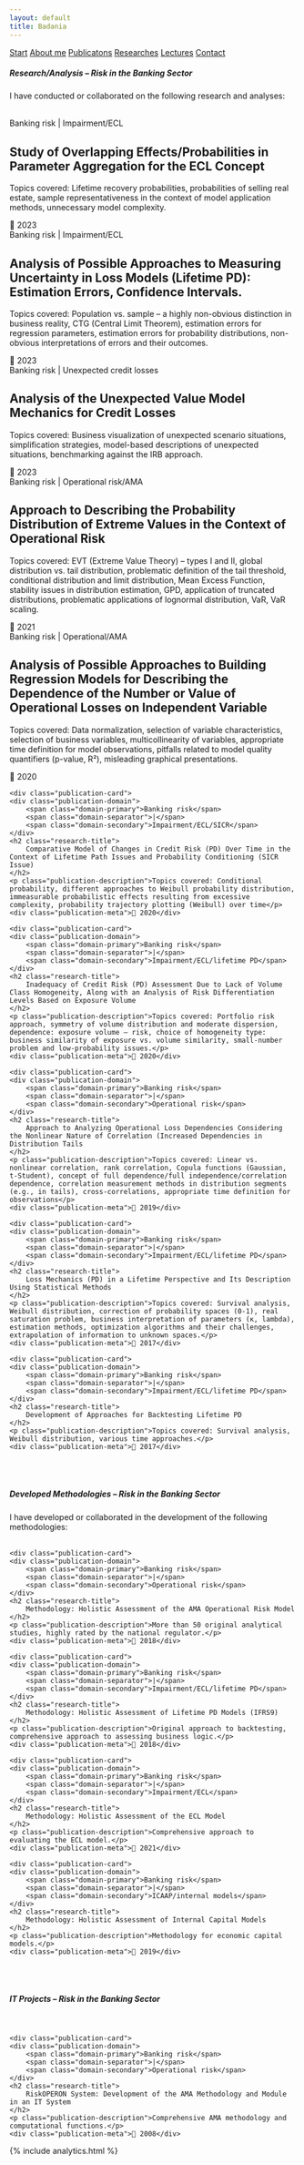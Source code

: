 ```yaml
---
layout: default
title: Badania
---
```

<div id="myMenu">
  <a href="/" class="menu-option">Start</a>
  <a href="/about" class="menu-option">About me</a>
  <a href="/publications" class="menu-option">Publicatons</a>
  <a href="/researches" class="menu-option">Researches</a>
  <a href="/conferences" class="menu-option">Lectures</a>
  <a href="/contact" class="menu-option">Contact</a>
</div>

<div class="square"></div>
<div class="square1"></div>
<div class="square2"></div>
<div class="square-big"></div>

##### Research/Analysis – Risk in the Banking Sector
I have conducted or collaborated on the following research and analyses:
<br>
<br>


<div class="publications-container">


  <div class="publication-card">
    <div class="publication-domain">
        <span class="domain-primary">Banking risk</span>
        <span class="domain-separator">|</span>
        <span class="domain-secondary">Impairment/ECL</span>
    </div>
    <h2 class="research-title">
      Study of Overlapping Effects/Probabilities in Parameter Aggregation for the ECL Concept
    </h2>
    <p class="publication-description">Topics covered: Lifetime recovery probabilities, probabilities of selling real estate, sample representativeness in the context of model application methods, unnecessary model complexity.</p>
    <div class="publication-meta">📅 2023</div>
  </div>




  <div class="publication-card">
    <div class="publication-domain">
        <span class="domain-primary">Banking risk</span>
        <span class="domain-separator">|</span>
        <span class="domain-secondary">Impairment/ECL</span>
    </div>
    <h2 class="research-title">
        Analysis of Possible Approaches to Measuring Uncertainty in Loss Models (Lifetime PD): Estimation Errors, Confidence Intervals.
    </h2>
    <p class="publication-description">Topics covered: Population vs. sample – a highly non-obvious distinction in business reality, CTG (Central Limit Theorem), estimation errors for regression parameters, estimation errors for probability distributions, non-obvious interpretations of errors and their outcomes.</p>
    <div class="publication-meta">📅 2023</div>
  </div>




  <div class="publication-card">
    <div class="publication-domain">
        <span class="domain-primary">Banking risk</span>
        <span class="domain-separator">|</span>
        <span class="domain-secondary">Unexpected credit losses</span>
    </div>
    <h2 class="research-title">
        Analysis of the Unexpected Value Model Mechanics for Credit Losses
    </h2>
    <p class="publication-description">Topics covered: Business visualization of unexpected scenario situations, simplification strategies, model-based descriptions of unexpected situations, benchmarking against the IRB approach. </p>
    <div class="publication-meta">📅 2023</div>
  </div>


  <div class="publication-card">
    <div class="publication-domain">
        <span class="domain-primary">Banking risk</span>
        <span class="domain-separator">|</span>
        <span class="domain-secondary">Operational risk/AMA</span>
    </div>
    <h2 class="research-title">
        Approach to Describing the Probability Distribution of Extreme Values in the Context of Operational Risk
    </h2>
    <p class="publication-description">Topics covered: EVT (Extreme Value Theory) – types I and II, global distribution vs. tail distribution, problematic definition of the tail threshold, conditional distribution and limit distribution, Mean Excess Function, stability issues in distribution estimation, GPD, application of truncated distributions, problematic applications of lognormal distribution, VaR, VaR scaling. </p>
    <div class="publication-meta">📅 2021</div>
  </div>




  <div class="publication-card">
    <div class="publication-domain">
        <span class="domain-primary">Banking risk</span>
        <span class="domain-separator">|</span>
        <span class="domain-secondary">Operational/AMA</span>
    </div>
    <h2 class="research-title">
        Analysis of Possible Approaches to Building Regression Models for Describing the Dependence of the Number or Value of Operational Losses on Independent Variable
    </h2>
    <p class="publication-description">Topics covered: Data normalization, selection of variable characteristics, selection of business variables, multicollinearity of variables, appropriate time definition for model observations, pitfalls related to model quality quantifiers (p-value, R²), misleading graphical presentations.</p>
    <div class="publication-meta">📅 2020</div>
  </div>





    <div class="publication-card">
    <div class="publication-domain">
        <span class="domain-primary">Banking risk</span>
        <span class="domain-separator">|</span>
        <span class="domain-secondary">Impairment/ECL/SICR</span>
    </div>
    <h2 class="research-title">
        Comparative Model of Changes in Credit Risk (PD) Over Time in the Context of Lifetime Path Issues and Probability Conditioning (SICR Issue)
    </h2>
    <p class="publication-description">Topics covered: Conditional probability, different approaches to Weibull probability distribution, immeasurable probabilistic effects resulting from excessive complexity, probability trajectory plotting (Weibull) over time</p>
    <div class="publication-meta">📅 2020</div>
  </div>



    <div class="publication-card">
    <div class="publication-domain">
        <span class="domain-primary">Banking risk</span>
        <span class="domain-separator">|</span>
        <span class="domain-secondary">Impairment/ECL/lifetime PD</span>
    </div>
    <h2 class="research-title">
        Inadequacy of Credit Risk (PD) Assessment Due to Lack of Volume Class Homogeneity, Along with an Analysis of Risk Differentiation Levels Based on Exposure Volume
    </h2>
    <p class="publication-description">Topics covered: Portfolio risk approach, symmetry of volume distribution and moderate dispersion, dependence: exposure volume – risk, choice of homogeneity type: business similarity of exposure vs. volume similarity, small-number problem and low-probability issues.</p>
    <div class="publication-meta">📅 2020</div>
  </div>



    <div class="publication-card">
    <div class="publication-domain">
        <span class="domain-primary">Banking risk</span>
        <span class="domain-separator">|</span>
        <span class="domain-secondary">Operational risk</span>
    </div>
    <h2 class="research-title">
        Approach to Analyzing Operational Loss Dependencies Considering the Nonlinear Nature of Correlation (Increased Dependencies in Distribution Tails
    </h2>
    <p class="publication-description">Topics covered: Linear vs. nonlinear correlation, rank correlation, Copula functions (Gaussian, t-Student), concept of full dependence/full independence/correlation dependence, correlation measurement methods in distribution segments (e.g., in tails), cross-correlations, appropriate time definition for observations</p>
    <div class="publication-meta">📅 2019</div>
  </div>




    <div class="publication-card">
    <div class="publication-domain">
        <span class="domain-primary">Banking risk</span>
        <span class="domain-separator">|</span>
        <span class="domain-secondary">Impairment/ECL/lifetime PD</span>
    </div>
    <h2 class="research-title">
        Loss Mechanics (PD) in a Lifetime Perspective and Its Description Using Statistical Methods
    </h2>
    <p class="publication-description">Topics covered: Survival analysis, Weibull distribution, correction of probability spaces (0-1), real saturation problem, business interpretation of parameters (κ, lambda), estimation methods, optimization algorithms and their challenges, extrapolation of information to unknown spaces.</p>
    <div class="publication-meta">📅 2017</div>
  </div>



    <div class="publication-card">
    <div class="publication-domain">
        <span class="domain-primary">Banking risk</span>
        <span class="domain-separator">|</span>
        <span class="domain-secondary">Impairment/ECL/lifetime PD</span>
    </div>
    <h2 class="research-title">
        Development of Approaches for Backtesting Lifetime PD
    </h2>
    <p class="publication-description">Topics covered: Survival analysis, Weibull distribution, various time approaches.</p>
    <div class="publication-meta">📅 2017</div>
  </div>
  </div>

<br>
<br>

##### Developed Methodologies – Risk in the Banking Sector
I have developed or collaborated in the development of the following methodologies:
<br>
<br>

<div class="publications-container">


    <div class="publication-card">
    <div class="publication-domain">
        <span class="domain-primary">Banking risk</span>
        <span class="domain-separator">|</span>
        <span class="domain-secondary">Operational risk</span>
    </div>
    <h2 class="research-title">
        Methodology: Holistic Assessment of the AMA Operational Risk Model
    </h2>
    <p class="publication-description">More than 50 original analytical studies, highly rated by the national regulator.</p>
    <div class="publication-meta">📅 2018</div>
  </div>


    <div class="publication-card">
    <div class="publication-domain">
        <span class="domain-primary">Banking risk</span>
        <span class="domain-separator">|</span>
        <span class="domain-secondary">Impairment/ECL/lifetime PD</span>
    </div>
    <h2 class="research-title">
        Methodology: Holistic Assessment of Lifetime PD Models (IFRS9)
    </h2>
    <p class="publication-description">Original approach to backtesting, comprehensive approach to assessing business logic.</p>
    <div class="publication-meta">📅 2018</div>
  </div>


    <div class="publication-card">
    <div class="publication-domain">
        <span class="domain-primary">Banking risk</span>
        <span class="domain-separator">|</span>
        <span class="domain-secondary">Impairment/ECL</span>
    </div>
    <h2 class="research-title">
        Methodology: Holistic Assessment of the ECL Model
    </h2>
    <p class="publication-description">Comprehensive approach to evaluating the ECL model.</p>
    <div class="publication-meta">📅 2021</div>
  </div>



    <div class="publication-card">
    <div class="publication-domain">
        <span class="domain-primary">Banking risk</span>
        <span class="domain-separator">|</span>
        <span class="domain-secondary">ICAAP/internal models</span>
    </div>
    <h2 class="research-title">
        Methodology: Holistic Assessment of Internal Capital Models
    </h2>
    <p class="publication-description">Methodology for economic capital models.</p>
    <div class="publication-meta">📅 2019</div>
  </div>
  </div>


<br>
<br>

##### IT Projects – Risk in the Banking Sector
<br>

<div class="publications-container">


    <div class="publication-card">
    <div class="publication-domain">
        <span class="domain-primary">Banking risk</span>
        <span class="domain-separator">|</span>
        <span class="domain-secondary">Operational risk</span>
    </div>
    <h2 class="research-title">
        RiskOPERON System: Development of the AMA Methodology and Module in an IT System
    </h2>
    <p class="publication-description">Comprehensive AMA methodology and computational functions.</p>
    <div class="publication-meta">📅 2008</div>
  </div>
  </div>

{% include analytics.html %}
